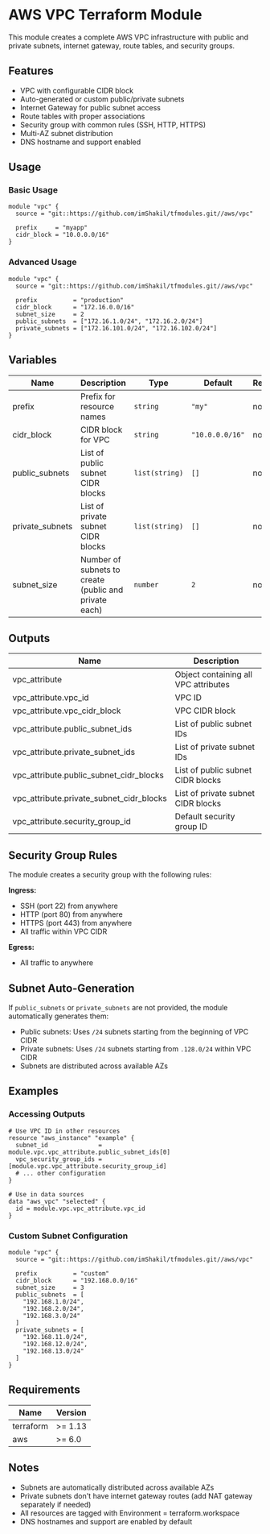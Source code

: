 # AWS VPC Terraform Module

This module creates a complete AWS VPC infrastructure with public and private subnets, internet gateway, route tables, and security groups.

## Features

- VPC with configurable CIDR block
- Auto-generated or custom public/private subnets
- Internet Gateway for public subnet access
- Route tables with proper associations
- Security group with common rules (SSH, HTTP, HTTPS)
- Multi-AZ subnet distribution
- DNS hostname and support enabled

## Usage

### Basic Usage

```hcl
module "vpc" {
  source = "git::https://github.com/imShakil/tfmodules.git//aws/vpc"
  
  prefix     = "myapp"
  cidr_block = "10.0.0.0/16"
}
```

### Advanced Usage

```hcl
module "vpc" {
  source = "git::https://github.com/imShakil/tfmodules.git//aws/vpc"
  
  prefix          = "production"
  cidr_block      = "172.16.0.0/16"
  subnet_size     = 2
  public_subnets  = ["172.16.1.0/24", "172.16.2.0/24"]
  private_subnets = ["172.16.101.0/24", "172.16.102.0/24"]
}
```

## Variables

| Name | Description | Type | Default | Required |
|------|-------------|------|---------|----------|
| prefix | Prefix for resource names | `string` | `"my"` | no |
| cidr_block | CIDR block for VPC | `string` | `"10.0.0.0/16"` | no |
| public_subnets | List of public subnet CIDR blocks | `list(string)` | `[]` | no |
| private_subnets | List of private subnet CIDR blocks | `list(string)` | `[]` | no |
| subnet_size | Number of subnets to create (public and private each) | `number` | `2` | no |

## Outputs

| Name | Description |
|------|-------------|
| vpc_attribute | Object containing all VPC attributes |
| vpc_attribute.vpc_id | VPC ID |
| vpc_attribute.vpc_cidr_block | VPC CIDR block |
| vpc_attribute.public_subnet_ids | List of public subnet IDs |
| vpc_attribute.private_subnet_ids | List of private subnet IDs |
| vpc_attribute.public_subnet_cidr_blocks | List of public subnet CIDR blocks |
| vpc_attribute.private_subnet_cidr_blocks | List of private subnet CIDR blocks |
| vpc_attribute.security_group_id | Default security group ID |

## Security Group Rules

The module creates a security group with the following rules:

**Ingress:**

- SSH (port 22) from anywhere
- HTTP (port 80) from anywhere  
- HTTPS (port 443) from anywhere
- All traffic within VPC CIDR

**Egress:**

- All traffic to anywhere

## Subnet Auto-Generation

If `public_subnets` or `private_subnets` are not provided, the module automatically generates them:

- Public subnets: Uses `/24` subnets starting from the beginning of VPC CIDR
- Private subnets: Uses `/24` subnets starting from `.128.0/24` within VPC CIDR
- Subnets are distributed across available AZs

## Examples

### Accessing Outputs

```hcl
# Use VPC ID in other resources
resource "aws_instance" "example" {
  subnet_id              = module.vpc.vpc_attribute.public_subnet_ids[0]
  vpc_security_group_ids = [module.vpc.vpc_attribute.security_group_id]
  # ... other configuration
}

# Use in data sources
data "aws_vpc" "selected" {
  id = module.vpc.vpc_attribute.vpc_id
}
```

### Custom Subnet Configuration

```hcl
module "vpc" {
  source = "git::https://github.com/imShakil/tfmodules.git//aws/vpc"
  
  prefix          = "custom"
  cidr_block      = "192.168.0.0/16"
  subnet_size     = 3
  public_subnets  = [
    "192.168.1.0/24",
    "192.168.2.0/24", 
    "192.168.3.0/24"
  ]
  private_subnets = [
    "192.168.11.0/24",
    "192.168.12.0/24",
    "192.168.13.0/24"
  ]
}
```

## Requirements

| Name | Version |
|------|---------|
| terraform | >= 1.13 |
| aws | >= 6.0 |

## Notes

- Subnets are automatically distributed across available AZs
- Private subnets don't have internet gateway routes (add NAT gateway separately if needed)
- All resources are tagged with Environment = terraform.workspace
- DNS hostnames and support are enabled by default
